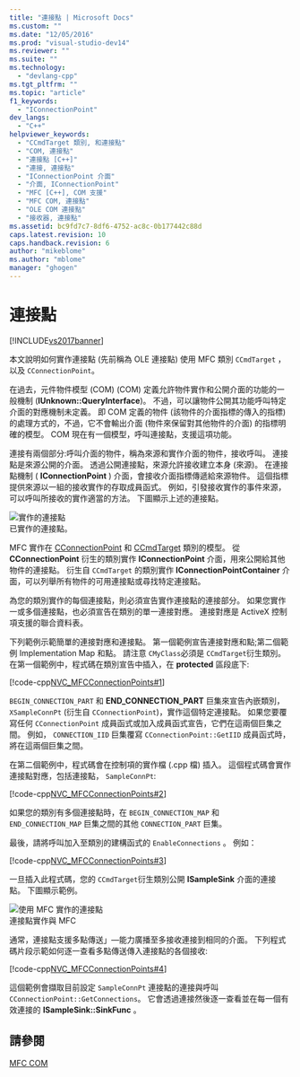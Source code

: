 ```yaml
---
title: "連接點 | Microsoft Docs"
ms.custom: ""
ms.date: "12/05/2016"
ms.prod: "visual-studio-dev14"
ms.reviewer: ""
ms.suite: ""
ms.technology: 
  - "devlang-cpp"
ms.tgt_pltfrm: ""
ms.topic: "article"
f1_keywords: 
  - "IConnectionPoint"
dev_langs: 
  - "C++"
helpviewer_keywords: 
  - "CCmdTarget 類別, 和連接點"
  - "COM, 連接點"
  - "連接點 [C++]"
  - "連接, 連接點"
  - "IConnectionPoint 介面"
  - "介面, IConnectionPoint"
  - "MFC [C++], COM 支援"
  - "MFC COM, 連接點"
  - "OLE COM 連接點"
  - "接收器, 連接點"
ms.assetid: bc9fd7c7-8df6-4752-ac8c-0b177442c88d
caps.latest.revision: 10
caps.handback.revision: 6
author: "mikeblome"
ms.author: "mblome"
manager: "ghogen"
---
```

# 連接點
[!INCLUDE[vs2017banner](../assembler/inline/includes/vs2017banner.md)]

本文說明如何實作連接點 \(先前稱為 OLE 連接點\) 使用 MFC 類別 `CCmdTarget` ，以及 `CConnectionPoint`。  
  
 在過去，元件物件模型 \(COM\) \(COM\) 定義允許物件實作和公開介面的功能的一般機制 \(**IUnknown::QueryInterface**\)。  不過，可以讓物件公開其功能呼叫特定介面的對應機制未定義。  即 COM 定義的物件 \(該物件的介面指標的傳入的指標\) 的處理方式的，不過，它不會輸出介面 \(物件來保留對其他物件的介面\) 的指標明確的模型。  COM 現在有一個模型，呼叫連接點，支援這項功能。  
  
 連接有兩個部分:呼叫介面的物件，稱為來源和實作介面的物件，接收呼叫。  連接點是來源公開的介面。  透過公開連接點，來源允許接收建立本身 \(來源\)。  在連接點機制 \( **IConnectionPoint** \) 介面，會接收介面指標傳遞給來源物件。  這個指標提供來源以一組的接收實作的存取成員函式。  例如，引發接收實作的事件來源，可以呼叫所接收的實作適當的方法。  下圖顯示上述的連接點。  
  
 ![實作的連接點](../mfc/media/vc37lh1.png "vc37LH1")  
已實作的連接點。  
  
 MFC 實作在 [CConnectionPoint](../mfc/reference/cconnectionpoint-class.md) 和 [CCmdTarget](../mfc/reference/ccmdtarget-class.md) 類別的模型。  從 **CConnectionPoint** 衍生的類別實作 **IConnectionPoint** 介面，用來公開給其他物件的連接點。  衍生自 `CCmdTarget` 的類別實作 **IConnectionPointContainer** 介面，可以列舉所有物件的可用連接點或尋找特定連接點。  
  
 為您的類別實作的每個連接點，則必須宣告實作連接點的連接部分。  如果您實作一或多個連接點，也必須宣告在類別的單一連接對應。  連接對應是 ActiveX 控制項支援的聯合資料表。  
  
 下列範例示範簡單的連接對應和連接點。  第一個範例宣告連接對應和點;第二個範例 Implementation Map 和點。  請注意 `CMyClass`必須是 `CCmdTarget`衍生類別。  在第一個範例中，程式碼在類別宣告中插入，在 **protected** 區段底下:  
  
 [!code-cpp[NVC_MFCConnectionPoints#1](../mfc/codesnippet/CPP/connection-points_1.h)]  
  
 `BEGIN_CONNECTION_PART` 和 **END\_CONNECTION\_PART** 巨集來宣告內嵌類別， `XSampleConnPt` \(衍生自 `CConnectionPoint`\)，實作這個特定連接點。  如果您要覆寫任何 `CConnectionPoint` 成員函式或加入成員函式宣告，它們在這兩個巨集之間。  例如， `CONNECTION_IID` 巨集覆寫 `CConnectionPoint::GetIID` 成員函式時，將在這兩個巨集之間。  
  
 在第二個範例中，程式碼會在控制項的實作檔 \(.cpp 檔\) 插入。  這個程式碼會實作連接點對應，包括連接點， `SampleConnPt`:  
  
 [!code-cpp[NVC_MFCConnectionPoints#2](../mfc/codesnippet/CPP/connection-points_2.cpp)]  
  
 如果您的類別有多個連接點時，在 `BEGIN_CONNECTION_MAP` 和 `END_CONNECTION_MAP` 巨集之間的其他 `CONNECTION_PART` 巨集。  
  
 最後，請將呼叫加入至類別的建構函式的 `EnableConnections` 。  例如：  
  
 [!code-cpp[NVC_MFCConnectionPoints#3](../mfc/codesnippet/CPP/connection-points_3.cpp)]  
  
 一旦插入此程式碼，您的 `CCmdTarget`衍生類別公開 **ISampleSink** 介面的連接點。  下圖顯示範例。  
  
 ![使用 MFC 實作的連接點](../mfc/media/vc37lh2.png "vc37LH2")  
連接點實作與 MFC  
  
 通常，連接點支援多點傳送」—能力廣播至多接收連接到相同的介面。  下列程式碼片段示範如何逐一查看多點傳送傳入連接點的各個接收:  
  
 [!code-cpp[NVC_MFCConnectionPoints#4](../mfc/codesnippet/CPP/connection-points_4.cpp)]  
  
 這個範例會擷取目前設定 `SampleConnPt` 連接點的連接與呼叫 `CConnectionPoint::GetConnections`。  它會透過連接然後逐一查看並在每一個有效連接的 **ISampleSink::SinkFunc** 。  
  
## 請參閱  
 [MFC COM](../mfc/mfc-com.md)